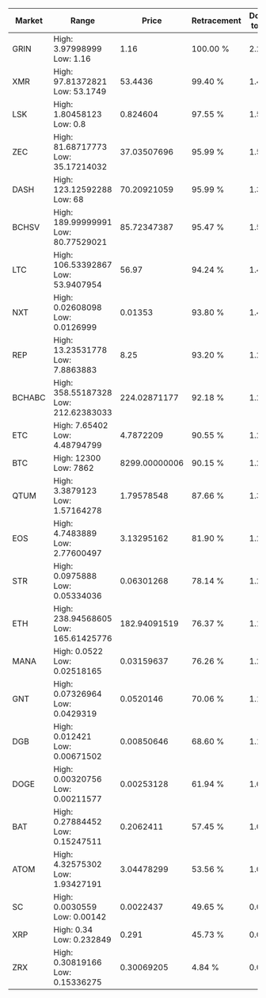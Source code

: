 | Market | Range | Price| Retracement | Doubles to 50% |
| --- | --- | --- | --- | --- |
| GRIN | High: 3.97998999<br />Low: 1.16 | 1.16 | 100.00 % | 2.22 |
| XMR | High: 97.81372821<br />Low: 53.1749 | 53.4436 | 99.40 % | 1.41 |
| LSK | High: 1.80458123<br />Low: 0.8 | 0.824604 | 97.55 % | 1.58 |
| ZEC | High: 81.68717773<br />Low: 35.17214032 | 37.03507696 | 95.99 % | 1.58 |
| DASH | High: 123.12592288<br />Low: 68 | 70.20921059 | 95.99 % | 1.36 |
| BCHSV | High: 189.99999991<br />Low: 80.77529021 | 85.72347387 | 95.47 % | 1.58 |
| LTC | High: 106.53392867<br />Low: 53.9407954 | 56.97 | 94.24 % | 1.41 |
| NXT | High: 0.02608098<br />Low: 0.0126999 | 0.01353 | 93.80 % | 1.43 |
| REP | High: 13.23531778<br />Low: 7.8863883 | 8.25 | 93.20 % | 1.28 |
| BCHABC | High: 358.55187328<br />Low: 212.62383033 | 224.02871177 | 92.18 % | 1.27 |
| ETC | High: 7.65402<br />Low: 4.48794799 | 4.7872209 | 90.55 % | 1.27 |
| BTC | High: 12300<br />Low: 7862 | 8299.00000006 | 90.15 % | 1.21 |
| QTUM | High: 3.3879123<br />Low: 1.57164278 | 1.79578548 | 87.66 % | 1.38 |
| EOS | High: 4.7483889<br />Low: 2.77600497 | 3.13295162 | 81.90 % | 1.20 |
| STR | High: 0.0975888<br />Low: 0.05334036 | 0.06301268 | 78.14 % | 1.20 |
| ETH | High: 238.94568605<br />Low: 165.61425776 | 182.94091519 | 76.37 % | 1.11 |
| MANA | High: 0.0522<br />Low: 0.02518165 | 0.03159637 | 76.26 % | 1.22 |
| GNT | High: 0.07326964<br />Low: 0.0429319 | 0.0520146 | 70.06 % | 1.12 |
| DGB | High: 0.012421<br />Low: 0.00671502 | 0.00850646 | 68.60 % | 1.12 |
| DOGE | High: 0.00320756<br />Low: 0.00211577 | 0.00253128 | 61.94 % | 1.05 |
| BAT | High: 0.27884452<br />Low: 0.15247511 | 0.2062411 | 57.45 % | 1.05 |
| ATOM | High: 4.32575302<br />Low: 1.93427191 | 3.04478299 | 53.56 % | 1.03 |
| SC | High: 0.0030559<br />Low: 0.00142 | 0.0022437 | 49.65 % | 0.00 |
| XRP | High: 0.34<br />Low: 0.232849 | 0.291 | 45.73 % | 0.00 |
| ZRX | High: 0.30819166<br />Low: 0.15336275 | 0.30069205 | 4.84 % | 0.00 |

